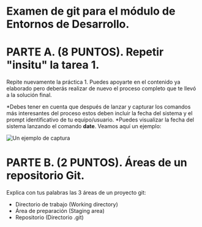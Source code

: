 # Examen de git para el módulo de Entornos de Desarrollo.

# PARTE A. (8 PUNTOS). Repetir "insitu" la tarea 1.

Repite nuevamente la práctica 1. Puedes apoyarte en el contenido ya elaborado pero deberás realizar de nuevo el proceso completo que te llevó a la solución final.

*Debes tener en cuenta que después de lanzar y capturar los comandos más interesantes del proceso estos deben incluir la fecha del sistema y el prompt identificativo de tu equipo/usuario.
*Puedes visualizar la fecha del sistema lanzando el comando __date__. Veamos aquí un ejemplo:

![Un ejemplo de captura](https://i.imgur.com/bE9LqTa.png)

# PARTE B. (2 PUNTOS). Áreas de un repositorio Git.

Explica con tus palabras las 3 áreas de un proyecto git:

* Directorio de trabajo (Working directory)
* Área de preparación (Staging area)
* Repositorio (Directorio .git)
